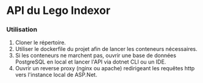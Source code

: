 # API du Lego Indexor

### Utilisation
1. Cloner le répertoire.
2. Utiliser le dockerfile du projet afin de lancer les conteneurs nécessaires.
3. Si les conteneurs ne marchent pas, ouvrir une base de données PostgreSQL en local et lancer l'API via dotnet CLI ou un IDE.
4. Ouvrir un reverse proxy (nginx ou apache) redirigeant les requêtes http vers l'instance local de ASP.Net.

